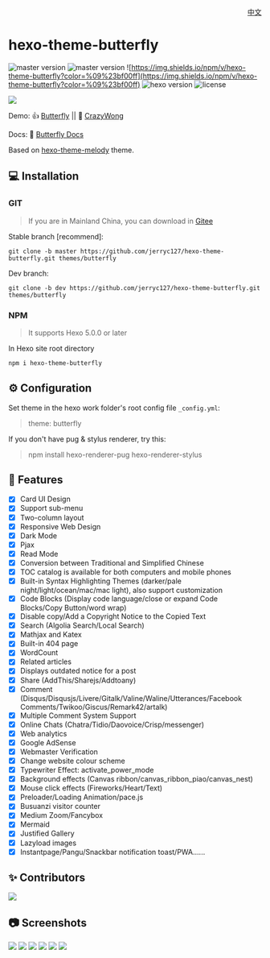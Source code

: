 <div align="right">
<a title="Chinese" href="/README_CN.md">中文</a>
</div>

# hexo-theme-butterfly

![master version](https://img.shields.io/github/package-json/v/jerryc127/hexo-theme-butterfly/master?color=%231ab1ad&label=master)
![master version](https://img.shields.io/github/package-json/v/jerryc127/hexo-theme-butterfly/dev?label=dev)
![https://img.shields.io/npm/v/hexo-theme-butterfly?color=%09%23bf00ff](https://img.shields.io/npm/v/hexo-theme-butterfly?color=%09%23bf00ff)
![hexo version](https://img.shields.io/badge/hexo-5.3.0+-0e83c)
![license](https://img.shields.io/github/license/jerryc127/hexo-theme-butterfly?color=FF5531)

![](https://cdn.jsdelivr.net/gh/jerryc127/CDN@m2/img/theme-butterfly-readme.png)

Demo: 👍 [Butterfly](https://butterfly.js.org/)  ||   🤞 [CrazyWong](https://blog.crazywong.com/)

Docs: 📖 [Butterfly Docs](https://butterfly.js.org/posts/21cfbf15/)

Based on [hexo-theme-melody](https://github.com/Molunerfinn/hexo-theme-melody) theme.

## 💻 Installation

### GIT

> If you are in Mainland China, you can download in [Gitee](https://gitee.com/immyw/hexo-theme-butterfly.git)

Stable branch [recommend]:

```
git clone -b master https://github.com/jerryc127/hexo-theme-butterfly.git themes/butterfly
```

Dev branch:

```
git clone -b dev https://github.com/jerryc127/hexo-theme-butterfly.git themes/butterfly
```

### NPM

> It supports Hexo 5.0.0 or later

In Hexo site root directory 

```powershell
npm i hexo-theme-butterfly
```

## ⚙ Configuration

 Set theme in the hexo work folder's root config file `_config.yml`: 

> theme: butterfly

 If you don't have pug & stylus renderer, try this: 

> npm install hexo-renderer-pug hexo-renderer-stylus

## 🎉 Features

- [x] Card UI Design
- [X] Support sub-menu
- [x] Two-column layout
- [x] Responsive Web Design
- [x] Dark Mode
- [x] Pjax
- [x] Read Mode
- [x] Conversion between Traditional and Simplified Chinese
- [X] TOC catalog is available for both computers and mobile phones
- [X] Built-in Syntax Highlighting Themes (darker/pale night/light/ocean/mac/mac light), also support customization
- [X] Code Blocks (Display code language/close or expand Code Blocks/Copy Button/word wrap)
- [X] Disable copy/Add a Copyright Notice to the Copied Text
- [X] Search (Algolia Search/Local Search)
- [x] Mathjax and Katex
- [x] Built-in 404 page
- [x] WordCount
- [x] Related articles
- [x] Displays outdated notice for a post
- [x] Share (AddThis/Sharejs/Addtoany)
- [X] Comment (Disqus/Disqusjs/Livere/Gitalk/Valine/Waline/Utterances/Facebook Comments/Twikoo/Giscus/Remark42/artalk)
- [x] Multiple Comment System Support
- [x] Online Chats (Chatra/Tidio/Daovoice/Crisp/messenger)
- [x] Web analytics
- [x] Google AdSense
- [x] Webmaster Verification
- [x] Change website colour scheme
- [x] Typewriter Effect: activate_power_mode
- [x] Background effects (Canvas ribbon/canvas_ribbon_piao/canvas_nest)
- [x] Mouse click effects (Fireworks/Heart/Text)
- [x] Preloader/Loading Animation/pace.js
- [x] Busuanzi visitor counter
- [x] Medium Zoom/Fancybox
- [x] Mermaid
- [x] Justified Gallery
- [x] Lazyload images
- [x] Instantpage/Pangu/Snackbar notification toast/PWA......

## ✨ Contributors

<a href="https://github.com/jerryc127/hexo-theme-butterfly/graphs/contributors">
  <img src="https://contrib.rocks/image?repo=jerryc127/hexo-theme-butterfly" />
</a>

## 📷 Screenshots

![](https://cdn.jsdelivr.net/gh/jerryc127/CDN@m2/img/butterfly-readme-screenshots-1.jpg)
![](https://cdn.jsdelivr.net/gh/jerryc127/CDN@m2/img/butterfly-readme-screenshots-2.jpg)
![](https://cdn.jsdelivr.net/gh/jerryc127/CDN@m2/img/butterfly-readme-screenshots-3.jpg)
![](https://cdn.jsdelivr.net/gh/jerryc127/CDN@m2/img/butterfly-readme-screenshots-4.jpg)
![](https://cdn.jsdelivr.net/gh/jerryc127/CDN/img/theme-butterfly-readme-homepage-1.png)
![](https://cdn.jsdelivr.net/gh/jerryc127/CDN/img/theme-butterfly-readme-homepage-2.png)
